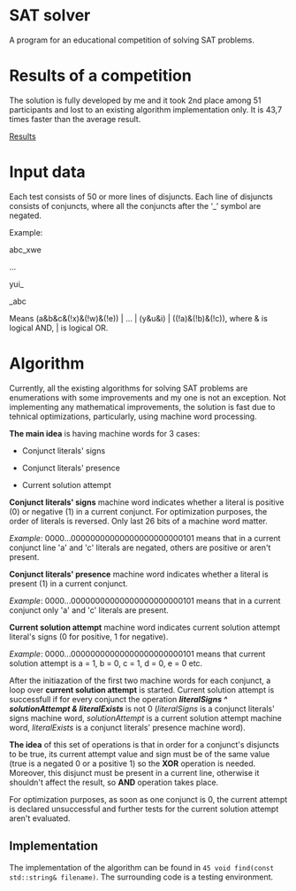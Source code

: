 
# SAT solver 

A program for an educational competition of solving SAT problems. 

# Results of a competition

The solution is fully developed by me and it took 2nd place among 51 participants and lost to an existing algorithm implementation only. It is 43,7 times faster than the average result.

[Results](https://docs.google.com/spreadsheets/d/1shJnHj9kq5NloDtytCcwxqw_pTenL7PAPcJ5KMOQtEY/edit)

# Input data
Each test consists of 50 or more lines of disjuncts. Each line of disjuncts consists of conjuncts, where all the conjuncts after the ‘_’ symbol are negated.

Example: 

abc_xwe

…

yui_

_abc

Means (a&b&c&(!x)&(!w)&(!e)) | … | (y&u&i) | ((!a)&(!b)&(!c)), where & is logical AND, | is logical OR.

# Algorithm 
Currently, all the existing algorithms for solving SAT problems are enumerations with some improvements and my one is not an exception. Not implementing any mathematical improvements, the solution is fast due to tehnical optimizations, particularly, using machine word processing.

**The main idea** is having machine words for 3 cases:

- Conjunct literals' signs

- Conjunct literals' presence

- Current solution attempt

**Conjunct literals' signs** machine word indicates whether a literal is positive (0) or negative (1) in a current conjunct. For optimization purposes, the order of literals is reversed. Only last 26 bits of a machine word matter.

*Example*: 0000...00000000000000000000000101 means that in a current conjunct line 'a' and 'c' literals are negated, others are positive or aren't present.

**Conjunct literals' presence** machine word indicates whether a literal is present (1) in a current conjunct.

*Example*: 0000...00000000000000000000000101 means that in a current conjunct only 'a' and 'c' literals are present.

**Current solution attempt** machine word indicates current solution attempt literal's signs (0 for positive, 1 for negative).

*Example*: 0000...00000000000000000000000101 means that current solution attempt is a = 1, b = 0, c = 1, d = 0, e = 0 etc. 

After the initiazation of the first two machine words for each conjunct, a loop over **current solution attempt** is started. Current solution attempt is successfull if for every conjunct the operation ***literalSigns ^ solutionAttempt & literalExists*** is not 0 (*literalSigns* is a conjunct literals' signs machine word, *solutionAttempt* is a current solution attempt machine word, *literalExists* is a conjunct literals' presence machine word).

**The idea** of this set of operations is that in order for a conjunct's disjuncts to be true, its current attempt value and sign must be of the same value (true is a negated 0 or a positive 1) so the **XOR** operation is needed. Moreover, this disjunct must be present in a current line, otherwise it shouldn't affect the result, so **AND** operation takes place.

For optimization purposes, as soon as one conjunct is 0, the current attempt is declared unsuccessful and further tests for the current solution attempt aren't evaluated.

## Implementation

The implementation of the algorithm can be found in ```45 void find(const std::string& filename)```. The surrounding code is a testing environment.
